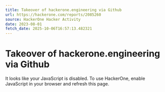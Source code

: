 ```yaml
---
title: Takeover of hackerone.engineering via Github
url: https://hackerone.com/reports/2085260
source: HackerOne Hacker Activity
date: 2023-08-01
fetch_date: 2025-10-06T16:57:13.482321
---
```


# Takeover of hackerone.engineering via Github

It looks like your JavaScript is disabled. To use HackerOne, enable JavaScript in your browser and refresh this page.